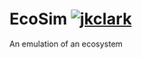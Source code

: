 # EcoSim [![jkclark](https://circleci.com/gh/jkclark/EcoSim.svg?style=shield)]()
An emulation of an ecosystem

